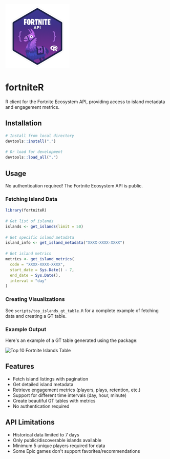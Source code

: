 <img src="package_logo.png" width="200" alt="fortniteR logo">

# fortniteR

R client for the Fortnite Ecosystem API, providing access to island metadata and engagement metrics.

## Installation

```r
# Install from local directory
devtools::install(".")

# Or load for development
devtools::load_all(".")
```

## Usage

No authentication required! The Fortnite Ecosystem API is public.

### Fetching Island Data

```r
library(fortniteR)

# Get list of islands
islands <- get_islands(limit = 50)

# Get specific island metadata
island_info <- get_island_metadata("XXXX-XXXX-XXXX")

# Get island metrics
metrics <- get_island_metrics(
  code = "XXXX-XXXX-XXXX",
  start_date = Sys.Date() - 7,
  end_date = Sys.Date(),
  interval = "day"
)
```

### Creating Visualizations

See `scripts/top_islands_gt_table.R` for a complete example of fetching data and creating a GT table.

### Example Output

Here's an example of a GT table generated using the package:

![Top 10 Fortnite Islands Table](output/mock_top_10_islands.png)

## Features

- Fetch island listings with pagination
- Get detailed island metadata
- Retrieve engagement metrics (players, plays, retention, etc.)
- Support for different time intervals (day, hour, minute)
- Create beautiful GT tables with metrics
- No authentication required

## API Limitations

- Historical data limited to 7 days
- Only public/discoverable islands available
- Minimum 5 unique players required for data
- Some Epic games don't support favorites/recommendations